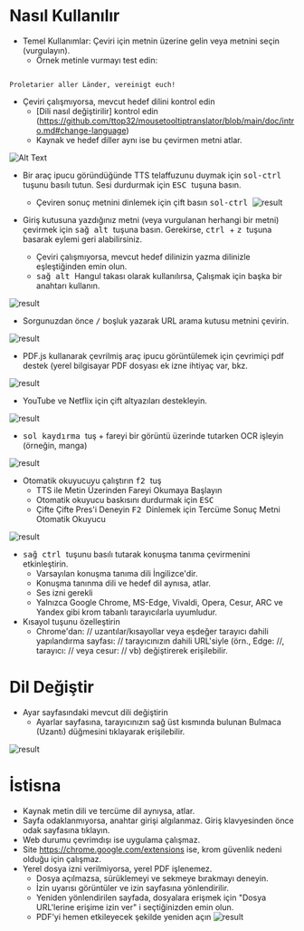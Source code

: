 # Nasıl Kullanılır


- Temel Kullanımlar: Çeviri için metnin üzerine gelin veya metnini seçin (vurgulayın).
  - Örnek metinle vurmayı test edin:
```console

Proletarier aller Länder, vereinigt euch!

```

  - Çeviri çalışmıyorsa, mevcut hedef dilini kontrol edin
    - [Dili nasıl değiştirilir] kontrol edin (https://github.com/ttop32/mousetooltiptranslator/blob/main/doc/intro.md#change-language)
    - Kaynak ve hedef diller aynı ise bu çevirmen metni atlar.


![Alt Text](/doc/reagre.gif)



- Bir araç ipucu göründüğünde TTS telaffuzunu duymak için <kbd> sol-ctrl </kbd> tuşunu basılı tutun. Sesi durdurmak için <kbd> ESC </kbd> tuşuna basın.
  - Çeviren sonuç metnini dinlemek için çift basın <kbd> sol-ctrl </kbd>
![result](/doc/20.gif)



- Giriş kutusuna yazdığınız metni (veya vurgulanan herhangi bir metni) çevirmek için <kbd> sağ alt </kbd> tuşuna basın. Gerekirse, <kbd> ctrl </kbd> + <kbd> z </kbd> tuşuna basarak eylemi geri alabilirsiniz.
  - Çeviri çalışmıyorsa, mevcut hedef dilinizin yazma dilinizle eşleştiğinden emin olun.
  - <kbd> sağ alt </kbd> Hangul takası olarak kullanılırsa,
Çalışmak için başka bir anahtarı kullanın.


![result](/doc/11.gif)



- Sorgunuzdan önce <kbd>/</kbd> boşluk </kbd> yazarak URL arama kutusu metnini çevirin.


![result](/doc/21.gif)



- PDF.js kullanarak çevrilmiş araç ipucu görüntülemek için çevrimiçi pdf destek (yerel bilgisayar PDF dosyası ek izne ihtiyaç var, bkz.


![result](/doc/12.gif)



- YouTube ve Netflix için çift altyazıları destekleyin.


![result](/doc/16.gif)



- <kbd> sol kaydırma </kbd> tuş + fareyi bir görüntü üzerinde tutarken OCR işleyin (örneğin, manga)


![result](/doc/15.gif)



- Otomatik okuyucuyu çalıştırın <kbd> f2 </kbd> tuş
  - TTS ile Metin Üzerinden Fareyi Okumaya Başlayın
  - Otomatik okuyucu baskısını durdurmak için <kbd> ESC </kbd>
  - Çifte Çifte Pres'i Deneyin <kbd> F2 </kbd> Dinlemek için Tercüme Sonuç Metni Otomatik Okuyucu


![result](/doc/30.gif)



- <kbd> sağ ctrl </kbd> tuşunu basılı tutarak konuşma tanıma çevirmenini etkinleştirin.
  - Varsayılan konuşma tanıma dili İngilizce'dir.
  - Konuşma tanınma dili ve hedef dil aynısa, atlar.
  - Ses izni gerekli
  - Yalnızca Google Chrome, MS-Edge, Vivaldi, Opera, Cesur, ARC ve Yandex gibi krom tabanlı tarayıcılarla uyumludur.
- Kısayol tuşunu özelleştirin
  - Chrome'dan: // uzantılar/kısayollar veya eşdeğer tarayıcı dahili yapılandırma sayfası: // tarayıcınızın dahili URL'siyle (örn., Edge: //, tarayıcı: // veya cesur: // vb) değiştirerek erişilebilir.
# Dil Değiştir
- Ayar sayfasındaki mevcut dili değiştirin
  - Ayarlar sayfasına, tarayıcınızın sağ üst kısmında bulunan Bulmaca (Uzantı) düğmesini tıklayarak erişilebilir.


![result](/doc/14.gif)





# İstisna


- Kaynak metin dili ve tercüme dil aynıysa, atlar.
- Sayfa odaklanmıyorsa, anahtar girişi algılanmaz.
Giriş klavyesinden önce odak sayfasına tıklayın.
- Web durumu çevrimdışı ise uygulama çalışmaz.
- Site <https://chrome.google.com/extensions> ise, krom güvenlik nedeni olduğu için çalışmaz.
- Yerel dosya izni verilmiyorsa, yerel PDF işlenemez.
  - Dosya açılmazsa, sürüklemeyi ve sekmeye bırakmayı deneyin.
  - İzin uyarısı görüntüler ve izin sayfasına yönlendirilir.
  - Yeniden yönlendirilen sayfada, dosyalara erişmek için "Dosya URL'lerine erişime izin ver" i seçtiğinizden emin olun.
  - PDF'yi hemen etkileyecek şekilde yeniden açın
![result](/doc/10.gif)
